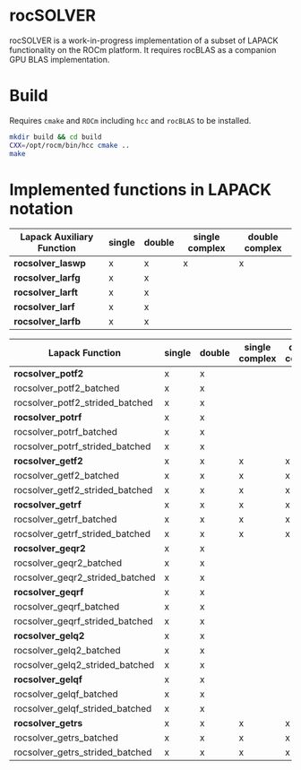 # rocSOLVER

rocSOLVER is a work-in-progress implementation of a subset of LAPACK functionality on the ROCm platform. It requires rocBLAS as a companion GPU BLAS implementation.

# Build
Requires `cmake` and `ROCm` including `hcc` and `rocBLAS` to be installed.

```bash
mkdir build && cd build
CXX=/opt/rocm/bin/hcc cmake ..
make
```
# Implemented functions in LAPACK notation

| Lapack Auxiliary Function | single | double | single complex | double complex |
| ------------------------- | ------ | ------ | -------------- | -------------- |
|**rocsolver_laswp**        |     x  |    x   |      x         |   x            |
|**rocsolver_larfg**        |     x  |    x   |                |                |
|**rocsolver_larft**        |     x  |    x   |                |                |
|**rocsolver_larf**         |     x  |    x   |                |                |
|**rocsolver_larfb**        |     x  |    x   |                |                |

| Lapack Function                 | single | double | single complex | double complex |
| ------------------------------- | ------ | ------ | -------------- | -------------- |
|**rocsolver_potf2**              |     x  |    x   |                |                |
|rocsolver_potf2_batched          |     x  |    x   |                |                |
|rocsolver_potf2_strided_batched  |     x  |    x   |                |                |
|**rocsolver_potrf**              |     x  |    x   |                |                |
|rocsolver_potrf_batched          |     x  |    x   |                |                |
|rocsolver_potrf_strided_batched  |     x  |    x   |                |                |
|**rocsolver_getf2**              |     x  |    x   |   x            |  x             |
|rocsolver_getf2_batched          |     x  |    x   |   x            |  x             |
|rocsolver_getf2_strided_batched  |     x  |    x   |   x            |  x             |
|**rocsolver_getrf**              |     x  |    x   |   x            |  x             |
|rocsolver_getrf_batched          |     x  |    x   |   x            |  x             |
|rocsolver_getrf_strided_batched  |     x  |    x   |   x            |  x             |
|**rocsolver_geqr2**              |     x  |    x   |                |                |
|rocsolver_geqr2_batched          |     x  |    x   |                |                |
|rocsolver_geqr2_strided_batched  |     x  |    x   |                |                |
|**rocsolver_geqrf**              |     x  |    x   |                |                |
|rocsolver_geqrf_batched          |     x  |    x   |                |                |
|rocsolver_geqrf_strided_batched  |     x  |    x   |                |                |
|**rocsolver_gelq2**              |     x  |    x   |                |                |
|rocsolver_gelq2_batched          |     x  |    x   |                |                |
|rocsolver_gelq2_strided_batched  |     x  |    x   |                |                |
|**rocsolver_gelqf**              |     x  |    x   |                |                |
|rocsolver_gelqf_batched          |     x  |    x   |                |                |
|rocsolver_gelqf_strided_batched  |     x  |    x   |                |                |
|**rocsolver_getrs**              |     x  |    x   |   x            |  x             |
|rocsolver_getrs_batched          |     x  |    x   |   x            |  x             |
|rocsolver_getrs_strided_batched  |     x  |    x   |   x            |  x             |
